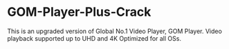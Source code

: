 # GOM-Player-Plus-Crack
This is an upgraded version of Global No.1 Video Player, GOM Player. Video playback supported up to UHD and 4K Optimized for all OSs.
